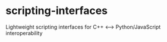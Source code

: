 # scripting-interfaces

Lightweight scripting interfaces for C++ <--> Python/JavaScript interoperability
